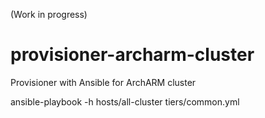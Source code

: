 (Work in progress)

# provisioner-archarm-cluster
Provisioner with Ansible for ArchARM cluster

ansible-playbook -h hosts/all-cluster tiers/common.yml
